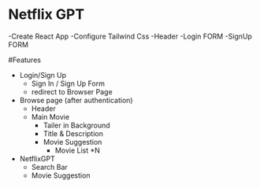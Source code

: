 # Netflix GPT

-Create React App
-Configure Tailwind Css
-Header
-Login FORM
-SignUp FORM

#Features

- Login/Sign Up
  - Sign In / Sign Up Form
  - redirect to Browser Page
- Browse page (after authentication)
  - Header
  - Main Movie
    - Tailer in Background
    - Title & Description
    - Movie Suggestion
      - Movie List \*N
- NetflixGPT
  - Search Bar
  - Movie Suggestion
